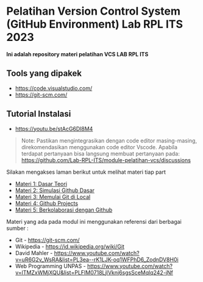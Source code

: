 # Pelatihan Version Control System (GitHub Environment) Lab RPL ITS 2023

__Ini adalah repository materi pelatihan VCS LAB RPL ITS__

## Tools yang dipakek
- https://code.visualstudio.com/
- https://git-scm.com/

## Tutorial Instalasi 
- https://youtu.be/stAcG6Dl8M4

> Note: Pastikan mengintegrasikan dengan code editor masing-masing, direkomendasikan menggunakan code editor Vscode. 
> Apabila terdapat pertanyaan bisa langsung membuat pertanyaan pada: https://github.com/Lab-RPL-ITS/module-pelatihan-vcs/discussions

Silakan mengakses laman berikut untuk melihat materi tiap part
- [Materi 1: Dasar Teori](https://github.com/Lab-RPL-ITS/module-pelatihan-vcs/blob/main/Materi_1-Dasar_Teori.md)
- [Materi 2: Simulasi Github Dasar](https://github.com/Lab-RPL-ITS/module-pelatihan-vcs/blob/main/Materi_2-Simulasi_GitHub_Dasar.md)
- [Materi 3: Memulai Git di Local](https://github.com/Lab-RPL-ITS/module-pelatihan-vcs/blob/main/Materi_3-Memulai_Git_di_Local.md)
- [Materi 4: Github Projects](https://github.com/Lab-RPL-ITS/module-pelatihan-vcs/blob/main/Materi_4-Github_Projects.md)
- [Materi 5: Berkolaborasi dengan Github](https://github.com/Lab-RPL-ITS/module-pelatihan-vcs/blob/main/Materi_5-Berkolaboras_dengan_GIT.md)

Materi yang ada pada modul ini menggunakan referensi dari berbagai sumber :
- Git - https://git-scm.com/
- Wikipedia - https://id.wikipedia.org/wiki/Git
- David Mahler - https://www.youtube.com/watch?v=uR6G2v_WsRA&list=PL3ea--rK1LJK-oq1WFPhD6_ZodnDV8H0i
- Web Programming UNPAS - https://www.youtube.com/watch?v=lTMZxWMjXQU&list=PLFIM0718LjIVknj6sgsSceMqlq242-jNf

